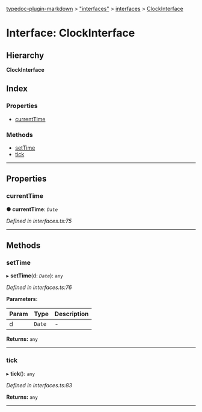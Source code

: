 [typedoc-plugin-markdown](../README.md) > ["interfaces"](../modules/_interfaces_.md) > [interfaces](../modules/_interfaces_.interfaces.md) > [ClockInterface](../interfaces/_interfaces_.interfaces.clockinterface.md)

# Interface: ClockInterface

## Hierarchy

**ClockInterface**

## Index

### Properties

* [currentTime](_interfaces_.interfaces.clockinterface.md#currenttime)

### Methods

* [setTime](_interfaces_.interfaces.clockinterface.md#settime)
* [tick](_interfaces_.interfaces.clockinterface.md#tick)

---

## Properties

<a id="currenttime"></a>

###  currentTime

**●  currentTime**:  *`Date`* 

*Defined in interfaces.ts:75*

___

## Methods

<a id="settime"></a>

###  setTime

▸ **setTime**(d: *`Date`*): `any`

*Defined in interfaces.ts:76*

**Parameters:**

| Param | Type | Description |
| ------ | ------ | ------ |
| d | `Date`   |  - |

**Returns:** `any`

___

<a id="tick"></a>

###  tick

▸ **tick**(): `any`

*Defined in interfaces.ts:83*

**Returns:** `any`

___

